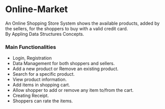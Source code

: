 # Online-Market
An Online Shopping Store System shows the available products, added by the sellers, for the shoppers to buy with a valid credit card.<br>
By Appling Data Structures Concepts.
### Main Functionalities
- Login, Registration
- Data Management for both shoppers and sellers.
- Add a new product or Remove an existing product.
- Search for a specific product.
- View product information.
- Add items in shopping cart.
- Allow shopper to add or remove any item to/from the cart.
- Creating Receipt.
- Shoppers can rate the items.
